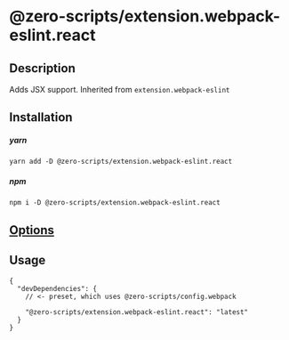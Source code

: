 # @zero-scripts/extension.webpack-eslint.react

## Description

Adds JSX support. Inherited from `extension.webpack-eslint`

## Installation

##### yarn

```
yarn add -D @zero-scripts/extension.webpack-eslint.react
```

##### npm

```
npm i -D @zero-scripts/extension.webpack-eslint.react
```

## [Options](../extension.webpack-eslint#options)

## Usage

```
{
  "devDependencies": {
    // <- preset, which uses @zero-scripts/config.webpack

    "@zero-scripts/extension.webpack-eslint.react": "latest"
  }
}
```
